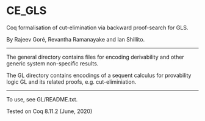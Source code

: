 # CE_GLS
Coq formalisation of cut-elimination via backward proof-search for GLS.

By Rajeev Goré, Revantha Ramanayake and Ian Shillito.

----

The general directory contains files for encoding derivability and other generic system non-specific results.

The GL directory contains encodings of a sequent calculus for provability logic GL and its related proofs, e.g. cut-eliminiation.

----

To use, see GL/README.txt.

Tested on Coq 8.11.2 (June, 2020)
